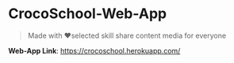 # CrocoSchool-Web-App

> Made with ❤️selected skill share content media for everyone

**Web-App Link**: https://crocoschool.herokuapp.com/
